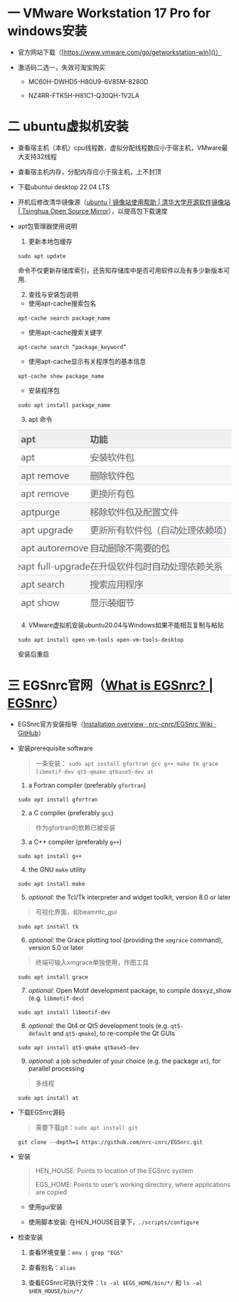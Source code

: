 # 一 VMware Workstation 17 Pro for windows安装

- 官方网站下载（[https://www.vmware.com/go/getworkstation-win]()）
  
- 激活码二选一，失效可淘宝购买
  
  - MC60H-DWHD5-H80U9-6V85M-8280D
    
  - NZ4RR-FTK5H-H81C1-Q30QH-1V2LA
    

# 二 ubuntu虚拟机安装

- 查看宿主机（本机）cpu线程数，虚拟分配线程数应小于宿主机，VMware最大支持32线程
  
- 查看宿主机内存，分配内存应小于宿主机，上不封顶
  
- 下载ubuntui desktop 22.04 LTS
  
- 开机后修改清华镜像源（[ubuntu | 镜像站使用帮助 | 清华大学开源软件镜像站 | Tsinghua Open Source Mirror](https://mirror.tuna.tsinghua.edu.cn/help/ubuntu/)），以提高包下载速度
- apt包管理器使用说明
  
  1. 更新本地包缓存
    
    `sudo apt update `
    
    命令不仅更新存储库索引，还告知存储库中是否可用软件以及有多少新版本可用.
    
  2. 查找与安装包说明
    
    - 使用apt-cache搜索包名
    
    `apt-cache search package_name`
    
    - 使用apt-cache搜索关键字
    
    `apt-cache search “package_keyword”`
    
    - 使用apt-cache显示有关程序包的基本信息
    
    `apt-cache show package_name`
    
    - 安装程序包
    
    `sudo apt install package_name`
    
  3. apt 命令
    
    ![image](https://github.com/gettingStarted77/EGSnrc_NIM_217/blob/main/2023-02-04-18-32-34-image.png)
    
  4. VMware虚拟机安装ubuntu20.04与Windows如果不能相互复制与粘贴
    
    `sudo apt install open-vm-tools open-vm-tools-desktop`
    
    安装后重启
    

# 三 EGSnrc官网（[What is EGSnrc? | EGSnrc](https://nrc-cnrc.github.io/EGSnrc/)）

- EGSnrc官方安装指导（[Installation overview · nrc-cnrc/EGSnrc Wiki · GitHub](https://github.com/nrc-cnrc/EGSnrc/wiki/Installation-overview)）
  
- 安装prerequisite software
  
  > 一条安装： `sudo apt install gfortran gcc g++ make tk grace libmotif-dev qt5-qmake qtbase5-dev at`
  
  1. a Fortran compiler (preferably `gfortran`)
    
    `sudo apt install gfortran`
    
  2. a C compiler (preferably `gcc`)
    
    > 作为gfortran的依赖已被安装
    
  3. a C++ compiler (preferably `g++`)
    
    `sudo apt install g++`
    
  4. the GNU `make` utility
    
    `sudo apt install make`
    
  5. *optional:* the Tcl/Tk interpreter and widget toolkit, version 8.0 or later
    
    > 可视化界面，如beamntc_gui
    
    `sudo apt install tk`
    
  6. *optional:* the Grace plotting tool (providing the `xmgrace` command), version 5.0 or later
    
    > 终端可输入xmgrace单独使用，作图工具
    
    `sudo apt install grace`
    
  7. *optional:* Open Motif development package, to compile dosxyz_show (e.g. `libmotif-dev`)
    
    `sudo apt install libmotif-dev`
    
  8. *optional:* the Qt4 or Qt5 development tools (e.g. `qt5-default` and `qt5-qmake`), to re-compile the Qt GUIs
    
    `sudo apt install qt5-qmake qtbase5-dev`
    
  9. *optional:* a job scheduler of your choice (e.g. the package `at`), for parallel processing
    
    > 多线程
    
    `sudo apt install at`
    
- 下载EGSnrc源码
  
  > 需要下载git：`sudo apt install git`
  
  `git clone --depth=1 https://github.com/nrc-cnrc/EGSnrc.git`
  
- 安装
  
  > HEN_HOUSE: Points to location of the EGSnrc system
  > 
  > EGS_HOME: Points to user’s working directory, where applications are copied
  
  - 使用gui安装
    
  - 使用脚本安装: 在HEN_HOUSE目录下，`./scripts/configure`
    

- 检查安装
  
  1. 查看环境变量：`env | grep "EGS"`
    
  2. 查看别名：`alias`
    
  3. 查看EGSnrc可执行文件：`ls -al $EGS_HOME/bin/*/` 和 `ls -al $HEN_HOUSE/bin/*/`
